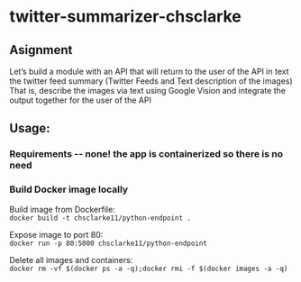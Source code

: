 # twitter-summarizer-chsclarke

## Asignment
Let’s build a module with an API that will return to the user of the API in text the twitter feed summary (Twitter Feeds and Text description of the images)
That is, describe the images via text using Google Vision and integrate the output together for the user of the API


## Usage:

### Requirements -- none! the app is containerized so there is no need

### Build Docker image locally
Build image from Dockerfile:  
`docker build -t chsclarke11/python-endpoint .`

Expose image to port 80:  
`docker run -p 80:5000 chsclarke11/python-endpoint`

Delete all images and containers:  
`docker rm -vf $(docker ps -a -q);docker rmi -f $(docker images -a -q)`
